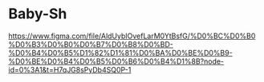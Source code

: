 # Baby-Sh


https://www.figma.com/file/AldUybIOvefLarM0YtBsfG/%D0%BC%D0%B0%D0%B3%D0%B0%D0%B7%D0%B8%D0%BD-%D0%B4%D0%B5%D1%82%D1%81%D0%BA%D0%BE%D0%B9-%D0%BE%D0%B4%D0%B5%D0%B6%D0%B4%D1%8B?node-id=0%3A1&t=H7qJG8sPyDb4SQ0P-1
